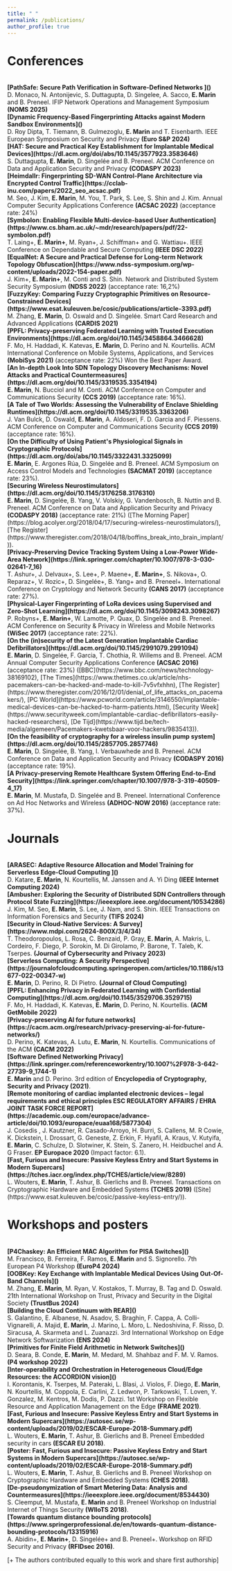 ```yaml
---
title: " "
permalink: /publications/
author_profile: true
---
```


# Conferences


<br>
<b>[PathSafe: Secure Path Verification in Software-Defined Networks ]()</b> <br>
D. Monaco, N. Antonijevic, S. Duttagupta, D. Singelee, A. Sacco, <b>E. Marin</b> and B. Preneel.
IFIP Network Operations and Management Symposium <b>(NOMS 2025)</b>

<br>
<b>[Dynamic Frequency-Based Fingerprinting Attacks against Modern Sandbox Environments]()</b> <br>
D. Roy Dipta, T. Tiemann, B. Gulmezoglu, <b>E. Marin</b> and T. Eisenbarth.
IEEE European Symposium on Security and Privacy <b>(Euro S&P 2024)</b>

<br>
<b>[HAT: Secure and Practical Key Establishment for Implantable Medical Devices](https://dl.acm.org/doi/abs/10.1145/3577923.3583646)</b> <br>
S. Duttagupta, <b>E. Marin</b>, D. Singelée and B. Preneel.
ACM Conference on Data and Application Security and Privacy <b>(CODASPY 2023)</b>

<br>
<b>[Heimdallr: Fingerprinting SD-WAN Control-Plane Architecture via Encrypted Control Traffic](https://cclab-inu.com/papers/2022_seo_acsac.pdf)</b> <br>
M. Seo, J. Kim, <b>E. Marin</b>, M. You, T. Park, S. Lee, S. Shin and J. Kim.
Annual Computer Security Applications Conference <b>(ACSAC 2022)</b> (acceptance rate: 24%)

<br>
<b>[Symbolon: Enabling Flexible Multi-device-based User Authentication](https://www.cs.bham.ac.uk/~mdr/research/papers/pdf/22-symbolon.pdf)</b> <br>
T. Laing+, <b>E. Marin+</b>, M. Ryan+, J. Schiffman+ and G. Wattiau+.
IEEE Conference on Dependable and Secure Computing <b>(IEEE DSC 2022)</b>


<br>
<b>[EqualNet: A Secure and Practical Defense for Long-term Network Topology Obfuscation](https://www.ndss-symposium.org/wp-content/uploads/2022-154-paper.pdf)</b> <br>
J. Kim+, <b>E. Marin+</b>, M. Conti and S. Shin.
Network and Distributed System Security Symposium <b>(NDSS 2022)</b> (acceptance rate: 16,2%)

<br>
<b>[FuzzyKey: Comparing Fuzzy Cryptographic Primitives on Resource-Constrained Devices](https://www.esat.kuleuven.be/cosic/publications/article-3393.pdf)</b> <br>
M. Zhang, <b>E. Marin</b>, D. Oswald and D. Singelée.
Smart Card Research and Advanced Applications <b>(CARDIS 2021)</b>

<br>
<b>[PPFL: Privacy-preserving Federated Learning with Trusted Execution Environments](https://dl.acm.org/doi/10.1145/3458864.3466628)</b> <br>
F. Mo, H. Haddadi, K. Katevas, <b>E. Marin</b>, D. Perino and N. Kourtellis.
ACM International Conference on Mobile Systems, Applications, and Services <b>(MobiSys 2021)</b> (acceptance rate: 22%)
Won the Best Paper Award.

<br>
<b>[An In-depth Look Into SDN Topology Discovery Mechanisms: Novel Attacks and Practical Countermeasures](https://dl.acm.org/doi/10.1145/3319535.3354194)</b> <br>
<b>E. Marin</b>, N. Bucciol and M. Conti.
ACM Conference on Computer and Communications Security <b>(CCS 2019)</b> (acceptance rate: 16%).

<br>
<b>[A Tale of Two Worlds: Assessing the Vulnerability of Enclave Shielding Runtimes](https://dl.acm.org/doi/10.1145/3319535.3363206)</b> <br>
J. Van Bulck, D. Oswald, <b>E. Marin</b>, A. Aldoseri, F. D. Garcia and F. Piessens.
ACM Conference on Computer and Communications Security <b>(CCS 2019)</b> (acceptance rate: 16%).

<br>
<b>[On the Difficulty of Using Patient's Physiological Signals in Cryptographic Protocols](https://dl.acm.org/doi/abs/10.1145/3322431.3325099)</b> <br>
<b>E. Marin</b>, E. Argones Rúa, D. Singelée and B. Preneel.
ACM Symposium on Access Control Models and Technologies <b>(SACMAT 2019)</b> (acceptance rate: 23%).

<br>
<b>[Securing Wireless Neurostimulators](https://dl.acm.org/doi/10.1145/3176258.3176310)</b> <br>
<b>E. Marin</b>, D. Singelée, B. Yang, V. Volskiy, G. Vandenbosch, B. Nuttin and B. Preneel.
ACM Conference on Data and Application Security and Privacy <b>(CODASPY 2018)</b> (acceptance rate: 21%) ([The Morning Paper](https://blog.acolyer.org/2018/04/17/securing-wireless-neurostimulators/), [The Register](https://www.theregister.com/2018/04/18/boffins_break_into_brain_implant/)).

<br>
<b>[Privacy-Preserving Device Tracking System Using a Low-Power Wide-Area Network](https://link.springer.com/chapter/10.1007/978-3-030-02641-7_16)</b> <br>
T. Ashur+, J. Delvaux+, S. Lee+, P. Maene+, <b>E. Marin+</b>, S. Nikova+, O. Reparaz+, V. Rozic+, D. Singelée+, B. Yang+ and B. Preneel+.
International Conference on Cryptology and Network Security <b>(CANS 2017)</b> (acceptance rate: 27%).

<br>
<b>[Physical-Layer Fingerprinting of LoRa devices using Supervised and Zero-Shot Learning](https://dl.acm.org/doi/10.1145/3098243.3098267)</b> <br>
P. Robyns+, <b>E. Marin+</b>, W. Lamotte, P. Quax, D. Singelée and B. Preneel.
ACM Conference on Security & Privacy in Wireless and Mobile Networks <b>(WiSec 2017)</b> (acceptance rate: 22%).

<br>
<b>[On the (in)security of the Latest Generation Implantable Cardiac Defibrillators](https://dl.acm.org/doi/10.1145/2991079.2991094)</b> <br>
<b>E. Marin</b>, D. Singelée, F. Garcia, T. Chothia, R. Willems and B. Preneel.
ACM Annual Computer Security Applications Conference <b>(ACSAC 2016)</b> (acceptance rate: 23%) ([BBC](https://www.bbc.com/news/technology-38169102), [The Times](https://www.thetimes.co.uk/article/nhs-pacemakers-can-be-hacked-and-made-to-kill-7v5vfxhhn), [The Register](https://www.theregister.com/2016/12/01/denial_of_life_attacks_on_pacemakers/), [PC World](https://www.pcworld.com/article/3146550/implantable-medical-devices-can-be-hacked-to-harm-patients.html), [Security Week](https://www.securityweek.com/implantable-cardiac-defibrillators-easily-hacked-researchers), [De Tijd](https://www.tijd.be/tech-media/algemeen/Pacemakers-kwetsbaar-voor-hackers/9835413)).

<br>
<b>[On the feasibility of cryptography for a wireless insulin pump system](https://dl.acm.org/doi/10.1145/2857705.2857746)</b> <br>
<b>E. Marin</b>, D. Singelée, B. Yang, I. Verbauwhede and B. Preneel.
ACM Conference on Data and Application Security and Privacy <b>(CODASPY 2016)</b> (acceptance rate: 19%).

<br>
<b>[A Privacy-preserving Remote Healthcare System Offering End-to-End Security](https://link.springer.com/chapter/10.1007/978-3-319-40509-4_17)</b> <br>
<b>E. Marin</b>, M. Mustafa, D. Singelée and B. Preneel.
International Conference on Ad Hoc Networks and Wireless <b>(ADHOC-NOW 2016)</b> (acceptance rate: 37%).


# Journals

<br>
<b>[ARASEC: Adaptive Resource Allocation and Model Training for Serverless Edge-Cloud Computing ]()</b> <br>
D. Katare, <b>E. Marin</b>, N. Kourtellis, M. Janssen and A. Yi Ding
<b> (IEEE Internet Computing 2024)</b>

<br>
<b>[Ambusher: Exploring the Security of Distributed SDN Controllers through Protocol State Fuzzing](https://ieeexplore.ieee.org/document/10534286)</b> <br>
J. Kim, M. Seo, <b>E. Marin</b>, S. Lee, J. Nam, and S. Shin.
IEEE Transactions on Information Forensics and Security <b>(TIFS 2024)</b>

<br>
<b>[Security in Cloud-Native Services: A Survey](https://www.mdpi.com/2624-800X/3/4/34)</b> <br>
T. Theodoropoulos, L. Rosa, C. Benzaid, P. Gray, <b>E. Marin</b>, A. Makris, L. Cordeiro, F. Diego, P. Sorokin, M. Di Girolamo, P. Barone, T. Taleb, K. Tserpes.
<b>(Journal of Cybersecurity and Privacy​ 2023)</b>

<br>
<b>[Serverless Computing: A Security Perspective](https://journalofcloudcomputing.springeropen.com/articles/10.1186/s13677-022-00347-w)</b> <br>
<b>E. Marin</b>, D. Perino, R. Di Pietro.
<b>(Journal of Cloud Computing)</b>

<br>
<b>[PPFL: Enhancing Privacy in Federated Learning with Confidential Computing](https://dl.acm.org/doi/10.1145/3529706.3529715)</b> <br>
F. Mo, H. Haddadi, K. Katevas, <b>E. Marin</b>, D. Perino, N. Kourtellis.
<b>(ACM GetMobile 2022)</b>

<br>
<b>[Privacy-preserving AI for future networks](https://cacm.acm.org/research/privacy-preserving-ai-for-future-networks/)</b> <br>
D. Perino, K. Katevas, A. Lutu, <b>E. Marin</b>, N. Kourtellis.
Communications of the ACM <b>(CACM 2022)</b>

<br>
<b>[Software Defined Networking Privacy](https://link.springer.com/referenceworkentry/10.1007%2F978-3-642-27739-9_1744-1)</b> <br>
<b>E. Marin</b> and D. Perino.
3rd edition of <b>Encyclopedia of Cryptography, Security and Privacy (2021)</b>.

<br>
<b>[Remote monitoring of cardiac implanted electronic devices – legal requirements and ethical principles ESC REGULATORY AFFAIRS / EHRA JOINT TASK FORCE REPORT](https://academic.oup.com/europace/advance-article/doi/10.1093/europace/euaa168/5877304)</b> <br>
J. Cosedis , J. Kautzner, R. Casado-Arroyo, H. Burri, S. Callens, M. R Cowie, K. Dickstein, I. Drossart, G. Geneste, Z. Erkin, F. Hyafil, A. Kraus, V. Kutyifa, <b>E. Marin</b>, C. Schulze, D. Slotwiner, K. Stein, S. Zanero, H. Heidbuchel and A. G Fraser.
<b>EP Europace 2020</b> (Impact factor: 6.1).

<br>
<b>[Fast, Furious and Insecure: Passive Keyless Entry and Start Systems in Modern Supercars](https://tches.iacr.org/index.php/TCHES/article/view/8289)</b> <br>
L. Wouters, <b>E. Marin</b>, T. Ashur, B. Gierlichs and B. Preneel.
Transactions on Cryptographic Hardware and Embedded Systems <b>(TCHES 2019)</b> ([Site](https://www.esat.kuleuven.be/cosic/passive-keyless-entry/)).



# Workshops and posters

<br>
<b>[P4Chaskey: An Efficient MAC Algorithm for PISA Switches]()</b> <br>
M. Francisco, B. Ferreira, F. Ramos, <b>E. Marin</b> and S. Signorello.
7th European P4 Workshop <b>(EuroP4 2024)</b>

<br>
<b>[OOBKey: Key Exchange with Implantable Medical Devices Using Out-Of-Band Channels]()</b> <br>
M. Zhang, <b>E. Marin</b>, M. Ryan, V. Kostakos, T. Murray, B. Tag and D. Oswald.
21th International Workshop on Trust, Privacy and Security in the Digital Society <b>(TrustBus 2024)</b>

<br>
<b>[Building the Cloud Continuum with REAR]()</b> <br>
S. Galantino, E. Albanese, N. Asadov, S. Braghin, F. Cappa, A. Colli-Vignarelli, A. Majid, <b>E. Marin</b>, J. Marino, L. Moro, L. Nedoshivina, F. Risso, D. Siracusa, A. Skarmeta and L. Zuanazzi.
3rd International Workshop on Edge Network Softwarization <b>(ENS 2024)</b>

<br>
<b>[Primitives for Finite Field Arithmetic in Network Switches]()</b> <br>
D. Seara, B. Conde, <b>E. Marin</b>, M. Medard, M. Shahbaz and F. M. V. Ramos.
<b>(P4 workshop 2022)</b>

<br>
<b>[Inter-operability and Orchestration in Heterogeneous Cloud/Edge Resources: the ACCORDION vision]()</b> <br>
I. Korontanis, K. Tserpes, M. Pateraki, L. Blasi, J. Violos, F. Diego, <b>E. Marin</b>, N. Kourtellis, M. Coppola, E. Carlini, Z. Ledwon, P. Tarkowski, T. Loven, Y. Gonzalez, M. Kentros, M. Dodis, P. Dazzi.
1st Workshop on Flexible Resource and Application Management on the Edge <b>(FRAME 2021)</b>.


<br>
<b>[Fast, Furious and Insecure: Passive Keyless Entry and Start Systems in Modern Supercars](https://autosec.se/wp-content/uploads/2019/02/ESCAR-Europe-2018-Summary.pdf)</b> <br>
L. Wouters, <b>E. Marin</b>, T. Ashur, B. Gierlichs and B. Preneel
Embedded security in cars <b>(ESCAR EU 2018)</b>.


<br>
<b>[Poster: Fast, Furious and Insecure: Passive Keyless Entry and Start Systems in Modern Supercars](https://autosec.se/wp-content/uploads/2019/02/ESCAR-Europe-2018-Summary.pdf)</b> <br>
L. Wouters, <b>E. Marin</b>, T. Ashur, B. Gierlichs and B. Preneel
Workshop on Cryptographic Hardware and Embedded Systems <b>(CHES 2018)</b>.

<br>
<b>[De-pseudonymization of Smart Metering Data: Analysis and Countermeasures](https://ieeexplore.ieee.org/document/8534430)</b> <br>
S. Cleemput, M. Mustafa, <b>E. Marin</b> and B. Preneel
Workshop on Industrial Internet of Things Security <b>(WIIoTS 2018)</b>.

<br>
<b>[Towards quantum distance bounding protocols](https://www.springerprofessional.de/en/towards-quantum-distance-bounding-protocols/13315916)</b> <br>
A. Abidin+, <b>E. Marin+</b>, D. Singelée+ and B. Preneel+.
Workshop on RFID Security and Privacy <b>(RFIDsec 2016)</b>.

[+ The authors contributed equally to this work and share first authorship]

